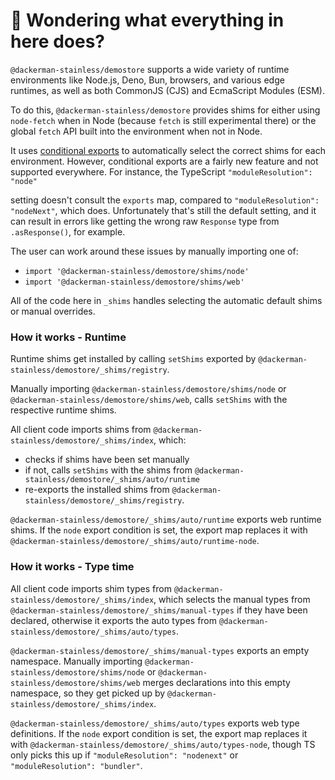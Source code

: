 # 👋 Wondering what everything in here does?

`@dackerman-stainless/demostore` supports a wide variety of runtime environments like Node.js, Deno, Bun, browsers, and various
edge runtimes, as well as both CommonJS (CJS) and EcmaScript Modules (ESM).

To do this, `@dackerman-stainless/demostore` provides shims for either using `node-fetch` when in Node (because `fetch` is still experimental there) or the global `fetch` API built into the environment when not in Node.

It uses [conditional exports](https://nodejs.org/api/packages.html#conditional-exports) to
automatically select the correct shims for each environment. However, conditional exports are a fairly new
feature and not supported everywhere. For instance, the TypeScript `"moduleResolution": "node"`

setting doesn't consult the `exports` map, compared to `"moduleResolution": "nodeNext"`, which does.
Unfortunately that's still the default setting, and it can result in errors like
getting the wrong raw `Response` type from `.asResponse()`, for example.

The user can work around these issues by manually importing one of:

- `import '@dackerman-stainless/demostore/shims/node'`
- `import '@dackerman-stainless/demostore/shims/web'`

All of the code here in `_shims` handles selecting the automatic default shims or manual overrides.

### How it works - Runtime

Runtime shims get installed by calling `setShims` exported by `@dackerman-stainless/demostore/_shims/registry`.

Manually importing `@dackerman-stainless/demostore/shims/node` or `@dackerman-stainless/demostore/shims/web`, calls `setShims` with the respective runtime shims.

All client code imports shims from `@dackerman-stainless/demostore/_shims/index`, which:

- checks if shims have been set manually
- if not, calls `setShims` with the shims from `@dackerman-stainless/demostore/_shims/auto/runtime`
- re-exports the installed shims from `@dackerman-stainless/demostore/_shims/registry`.

`@dackerman-stainless/demostore/_shims/auto/runtime` exports web runtime shims.
If the `node` export condition is set, the export map replaces it with `@dackerman-stainless/demostore/_shims/auto/runtime-node`.

### How it works - Type time

All client code imports shim types from `@dackerman-stainless/demostore/_shims/index`, which selects the manual types from `@dackerman-stainless/demostore/_shims/manual-types` if they have been declared, otherwise it exports the auto types from `@dackerman-stainless/demostore/_shims/auto/types`.

`@dackerman-stainless/demostore/_shims/manual-types` exports an empty namespace.
Manually importing `@dackerman-stainless/demostore/shims/node` or `@dackerman-stainless/demostore/shims/web` merges declarations into this empty namespace, so they get picked up by `@dackerman-stainless/demostore/_shims/index`.

`@dackerman-stainless/demostore/_shims/auto/types` exports web type definitions.
If the `node` export condition is set, the export map replaces it with `@dackerman-stainless/demostore/_shims/auto/types-node`, though TS only picks this up if `"moduleResolution": "nodenext"` or `"moduleResolution": "bundler"`.
